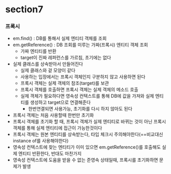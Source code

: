 # section7

### 프록시
- em.find() : DB를 통해서 실제 엔티티 객체를 조회
- em.getReference() : DB 조회를 미루는 가짜(프록시) 엔티티 객체 조회
    - 가짜 엔티티를 반환
    - target이 진짜 레퍼런스를 가르침, 초기에는 없다
- 실제 클래스를 상속받아서 만들어진다
    - 실제 클래스와 겉 모양이 같다
    - 사용하는 입장에서는 프록시 객체인지 구분하지 않고 사용하면 된다
    - 프록시 객체는 실제 객체의 참조(target)를 보관
    - 프록시 객체를 호출하면 프록시 객체는 실제 객체의 메소드 호출
    - 실제 객체가 필요하다면 영속성 컨텍스트를 통해 DB에 값을 가져와 실제 엔티티를 생성하고 target으로 연결해준다
        - 한번연결되면 사용가능, 초기화를 다시 하지 않아도 된다
- 프록시 객체는 처음 사용할때 한번만 초기화
- 프록시 객체를 초기화 할 때, 프록시 객체가 실제 엔티티로 바뀌는 것이 아닌 프록시 객체를 통해 실제 엔티티에 접근이 가능한것이다
- 프록시 객체는 원본 엔티티를 상속받는다, 타입 체크시 주의해야한다(==비교대신 instance of를 사용해야한다)
- 영속성 컨텍스트에 찾는 엔티티가 이미 있으면 em.getReference()를 호출해도 실제 엔티티 반환한다, 반대도 마찬가지
- 영속성 컨텍스트에 도움을 받을 수 없는 준영속 상태일때, 프록시를 초기화하면 문제가 발생
